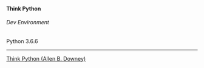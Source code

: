 #### Think Python

###### Dev Environment
Python 3.6.6  

***
[Think Python
(Allen B. Downey)](https://greenteapress.com/wp/think-python/)
